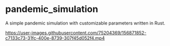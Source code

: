 # pandemic_simulation

A simple pandemic simulation with customizable parameters written in Rust. 

https://user-images.githubusercontent.com/75204369/156871852-c7133c73-31fc-400e-8739-307f45d052f4.mp4
